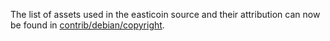 The list of assets used in the easticoin source and their attribution can now be found in [contrib/debian/copyright](../contrib/debian/copyright).
